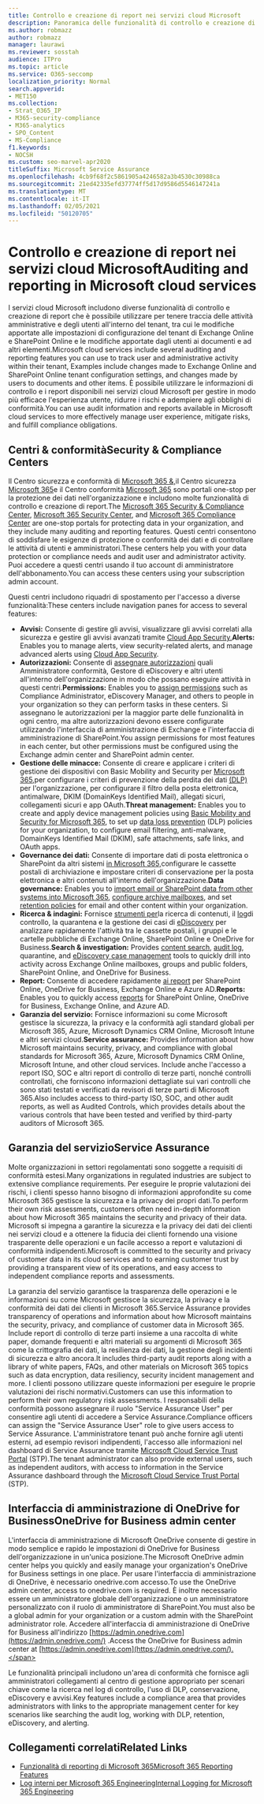 ```yaml
---
title: Controllo e creazione di report nei servizi cloud Microsoft
description: Panoramica delle funzionalità di controllo e creazione di report in Office 365, Microsoft 365 e Service Assurance.
ms.author: robmazz
author: robmazz
manager: laurawi
ms.reviewer: sosstah
audience: ITPro
ms.topic: article
ms.service: O365-seccomp
localization_priority: Normal
search.appverid:
- MET150
ms.collection:
- Strat_O365_IP
- M365-security-compliance
- M365-analytics
- SPO_Content
- MS-Compliance
f1.keywords:
- NOCSH
ms.custom: seo-marvel-apr2020
titleSuffix: Microsoft Service Assurance
ms.openlocfilehash: 4cb9f68f2c5861905a4246582a3b4530c30988ca
ms.sourcegitcommit: 21ed42335efd37774ff5d17d9586d5546147241a
ms.translationtype: MT
ms.contentlocale: it-IT
ms.lasthandoff: 02/05/2021
ms.locfileid: "50120705"
---
```

# <a name="auditing-and-reporting-in-microsoft-cloud-services"></a><span data-ttu-id="3ab1a-103">Controllo e creazione di report nei servizi cloud Microsoft</span><span class="sxs-lookup"><span data-stu-id="3ab1a-103">Auditing and reporting in Microsoft cloud services</span></span>

<span data-ttu-id="3ab1a-104">I servizi cloud Microsoft includono diverse funzionalità di controllo e creazione di report che è possibile utilizzare per tenere traccia delle attività amministrative e degli utenti all'interno del tenant, tra cui le modifiche apportate alle impostazioni di configurazione del tenant di Exchange Online e SharePoint Online e le modifiche apportate dagli utenti ai documenti e ad altri elementi.</span><span class="sxs-lookup"><span data-stu-id="3ab1a-104">Microsoft cloud services include several auditing and reporting features you can use to track user and administrative activity within their tenant, Examples include changes made to Exchange Online and SharePoint Online tenant configuration settings, and changes made by users to documents and other items.</span></span> <span data-ttu-id="3ab1a-105">È possibile utilizzare le informazioni di controllo e i report disponibili nei servizi cloud Microsoft per gestire in modo più efficace l'esperienza utente, ridurre i rischi e adempiere agli obblighi di conformità.</span><span class="sxs-lookup"><span data-stu-id="3ab1a-105">You can use audit information and reports available in Microsoft cloud services to more effectively manage user experience, mitigate risks, and fulfill compliance obligations.</span></span>

## <a name="security--compliance-centers"></a><span data-ttu-id="3ab1a-106">Centri & conformità</span><span class="sxs-lookup"><span data-stu-id="3ab1a-106">Security & Compliance Centers</span></span>

<span data-ttu-id="3ab1a-107">Il Centro sicurezza e conformità di [Microsoft 365 &,](https://protection.office.com)il Centro sicurezza [Microsoft 365](https://security.microsoft.com)e il Centro conformità [Microsoft 365](https://compliance.microsoft.com) sono portali one-stop per la protezione dei dati nell'organizzazione e includono molte funzionalità di controllo e creazione di report.</span><span class="sxs-lookup"><span data-stu-id="3ab1a-107">The [Microsoft 365 Security & Compliance Center](https://protection.office.com), [Microsoft 365 Security Center](https://security.microsoft.com), and [Microsoft 365 Compliance Center](https://compliance.microsoft.com) are one-stop portals for protecting data in your organization, and they include many auditing and reporting features.</span></span> <span data-ttu-id="3ab1a-108">Questi centri consentono di soddisfare le esigenze di protezione o conformità dei dati e di controllare le attività di utenti e amministratori.</span><span class="sxs-lookup"><span data-stu-id="3ab1a-108">These centers help you with your data protection or compliance needs and audit user and administrator activity.</span></span> <span data-ttu-id="3ab1a-109">Puoi accedere a questi centri usando il tuo account di amministratore dell'abbonamento.</span><span class="sxs-lookup"><span data-stu-id="3ab1a-109">You can access these centers using your subscription admin account.</span></span>

<span data-ttu-id="3ab1a-110">Questi centri includono riquadri di spostamento per l'accesso a diverse funzionalità:</span><span class="sxs-lookup"><span data-stu-id="3ab1a-110">These centers include navigation panes for access to several features:</span></span>

- <span data-ttu-id="3ab1a-111">**Avvisi:** Consente di gestire gli avvisi, visualizzare gli avvisi correlati alla sicurezza e gestire gli avvisi avanzati tramite [Cloud App Security.](/cloud-app-security/what-is-cloud-app-security)</span><span class="sxs-lookup"><span data-stu-id="3ab1a-111">**Alerts:** Enables you to manage alerts, view security-related alerts, and manage advanced alerts using [Cloud App Security](/cloud-app-security/what-is-cloud-app-security).</span></span>
- <span data-ttu-id="3ab1a-112">**Autorizzazioni:** Consente di [assegnare autorizzazioni](/microsoft-365/security/office-365-security/grant-access-to-the-security-and-compliance-center) quali Amministratore conformità, Gestore di eDiscovery e altri utenti all'interno dell'organizzazione in modo che possano eseguire attività in questi centri.</span><span class="sxs-lookup"><span data-stu-id="3ab1a-112">**Permissions:** Enables you to [assign permissions](/microsoft-365/security/office-365-security/grant-access-to-the-security-and-compliance-center) such as Compliance Administrator, eDiscovery Manager, and others to people in your organization so they can perform tasks in these centers.</span></span> <span data-ttu-id="3ab1a-113">Si assegnano le autorizzazioni per la maggior parte delle funzionalità in ogni centro, ma altre autorizzazioni devono essere configurate utilizzando l'interfaccia di amministrazione di Exchange e l'interfaccia di amministrazione di SharePoint.</span><span class="sxs-lookup"><span data-stu-id="3ab1a-113">You assign permissions for most features in each center, but other permissions must be configured using the Exchange admin center and SharePoint admin center.</span></span>
- <span data-ttu-id="3ab1a-114">**Gestione delle minacce:** Consente di creare e applicare i criteri di gestione dei dispositivi con Basic Mobility and Security per [Microsoft 365,](https://support.microsoft.com/office/overview-of-basic-mobility-and-security-for-microsoft-365-faa7d8e5-645d-4d59-839c-c8d4c1869e4a)per configurare i criteri di prevenzione della perdita dei dati [(DLP)](/microsoft-365/compliance/data-loss-prevention-policies) per l'organizzazione, per configurare il filtro della posta elettronica, antimalware, DKIM (DomainKeys Identified Mail), allegati sicuri, collegamenti sicuri e app OAuth.</span><span class="sxs-lookup"><span data-stu-id="3ab1a-114">**Threat management:** Enables you to create and apply device management policies using [Basic Mobility and Security for Microsoft 365](https://support.microsoft.com/office/overview-of-basic-mobility-and-security-for-microsoft-365-faa7d8e5-645d-4d59-839c-c8d4c1869e4a), to set up [data loss prevention](/microsoft-365/compliance/data-loss-prevention-policies) (DLP) policies for your organization, to configure email filtering, anti-malware, DomainKeys Identified Mail (DKIM), safe attachments, safe links, and OAuth apps.</span></span>
- <span data-ttu-id="3ab1a-115">**Governance dei dati:** Consente di importare dati di posta elettronica o SharePoint [](https://support.office.com/article/Enable-archive-mailboxes-in-the-Office-365-Security-Compliance-Center-268a109e-7843-405b-bb3d-b9393b2342ce)da altri sistemi [](/microsoft-365/compliance/retention-policies) [in Microsoft 365,](https://support.office.com/article/Import-PST-files-or-SharePoint-data-to-Office-365-ba688e0a-0fcb-4bd7-8e57-2b669564ea84)configurare le cassette postali di archiviazione e impostare criteri di conservazione per la posta elettronica e altri contenuti all'interno dell'organizzazione.</span><span class="sxs-lookup"><span data-stu-id="3ab1a-115">**Data governance:** Enables you to [import email or SharePoint data from other systems into Microsoft 365](https://support.office.com/article/Import-PST-files-or-SharePoint-data-to-Office-365-ba688e0a-0fcb-4bd7-8e57-2b669564ea84), [configure archive mailboxes](https://support.office.com/article/Enable-archive-mailboxes-in-the-Office-365-Security-Compliance-Center-268a109e-7843-405b-bb3d-b9393b2342ce), and set [retention policies](/microsoft-365/compliance/retention-policies) for email and other content within your organization.</span></span>
- <span data-ttu-id="3ab1a-116">**Ricerca & indagini:** Fornisce [strumenti per](https://support.office.com/article/Run-a-Content-Search-in-the-Office-365-Security-Compliance-Center-61852fd9-fe8a-4880-a339-cb19ed3bff4a)la ricerca di contenuti, il [log](https://support.office.com/article/Search-the-audit-log-in-the-Office-365-Security-Compliance-Center-0d4d0f35-390b-4518-800e-0c7ec95e946c)di controllo, la quarantena e la gestione dei casi di [eDiscovery](https://support.office.com/article/Manage-eDiscovery-cases-in-the-Office-365-Security-Compliance-Center-edea80d6-20a7-40fb-b8c4-5e8c8395f6da) per analizzare rapidamente l'attività tra le cassette postali, i gruppi e le cartelle pubbliche di Exchange Online, SharePoint Online e OneDrive for Business.</span><span class="sxs-lookup"><span data-stu-id="3ab1a-116">**Search & investigation:** Provides [content search](https://support.office.com/article/Run-a-Content-Search-in-the-Office-365-Security-Compliance-Center-61852fd9-fe8a-4880-a339-cb19ed3bff4a), [audit log](https://support.office.com/article/Search-the-audit-log-in-the-Office-365-Security-Compliance-Center-0d4d0f35-390b-4518-800e-0c7ec95e946c), quarantine, and [eDiscovery case management](https://support.office.com/article/Manage-eDiscovery-cases-in-the-Office-365-Security-Compliance-Center-edea80d6-20a7-40fb-b8c4-5e8c8395f6da) tools to quickly drill into activity across Exchange Online mailboxes, groups and public folders, SharePoint Online, and OneDrive for Business.</span></span>
- <span data-ttu-id="3ab1a-117">**Report:** Consente di accedere rapidamente [ai report](https://support.office.com/article/Reports-in-the-Office-365-Security-Compliance-Center-7acd33ce-1ec8-49fb-b625-43bac7b58c5a) per SharePoint Online, OneDrive for Business, Exchange Online e Azure AD.</span><span class="sxs-lookup"><span data-stu-id="3ab1a-117">**Reports:** Enables you to quickly access [reports](https://support.office.com/article/Reports-in-the-Office-365-Security-Compliance-Center-7acd33ce-1ec8-49fb-b625-43bac7b58c5a) for SharePoint Online, OneDrive for Business, Exchange Online, and Azure AD.</span></span>
- <span data-ttu-id="3ab1a-118">**Garanzia del servizio:** Fornisce informazioni su come Microsoft gestisce la sicurezza, la privacy e la conformità agli standard globali per Microsoft 365, Azure, Microsoft Dynamics CRM Online, Microsoft Intune e altri servizi cloud.</span><span class="sxs-lookup"><span data-stu-id="3ab1a-118">**Service assurance:** Provides information about how Microsoft maintains security, privacy, and compliance with global standards for Microsoft 365, Azure, Microsoft Dynamics CRM Online, Microsoft Intune, and other cloud services.</span></span> <span data-ttu-id="3ab1a-119">Include anche l'accesso a report ISO, SOC e altri report di controllo di terze parti, nonché controlli controllati, che forniscono informazioni dettagliate sui vari controlli che sono stati testati e verificati da revisori di terze parti di Microsoft 365.</span><span class="sxs-lookup"><span data-stu-id="3ab1a-119">Also includes access to third-party ISO, SOC, and other audit reports, as well as Audited Controls, which provides details about the various controls that have been tested and verified by third-party auditors of Microsoft 365.</span></span>

## <a name="service-assurance"></a><span data-ttu-id="3ab1a-120">Garanzia del servizio</span><span class="sxs-lookup"><span data-stu-id="3ab1a-120">Service Assurance</span></span>

<span data-ttu-id="3ab1a-121">Molte organizzazioni in settori regolamentati sono soggette a requisiti di conformità estesi.</span><span class="sxs-lookup"><span data-stu-id="3ab1a-121">Many organizations in regulated industries are subject to extensive compliance requirements.</span></span> <span data-ttu-id="3ab1a-122">Per eseguire le proprie valutazioni dei rischi, i clienti spesso hanno bisogno di informazioni approfondite su come Microsoft 365 gestisce la sicurezza e la privacy dei propri dati.</span><span class="sxs-lookup"><span data-stu-id="3ab1a-122">To perform their own risk assessments, customers often need in-depth information about how Microsoft 365 maintains the security and privacy of their data.</span></span> <span data-ttu-id="3ab1a-123">Microsoft si impegna a garantire la sicurezza e la privacy dei dati dei clienti nei servizi cloud e a ottenere la fiducia dei clienti fornendo una visione trasparente delle operazioni e un facile accesso a report e valutazioni di conformità indipendenti.</span><span class="sxs-lookup"><span data-stu-id="3ab1a-123">Microsoft is committed to the security and privacy of customer data in its cloud services and to earning customer trust by providing a transparent view of its operations, and easy access to independent compliance reports and assessments.</span></span>

<span data-ttu-id="3ab1a-124">La garanzia del servizio garantisce la trasparenza delle operazioni e le informazioni su come Microsoft gestisce la sicurezza, la privacy e la conformità dei dati dei clienti in Microsoft 365.</span><span class="sxs-lookup"><span data-stu-id="3ab1a-124">Service Assurance provides transparency of operations and information about how Microsoft maintains the security, privacy, and compliance of customer data in Microsoft 365.</span></span> <span data-ttu-id="3ab1a-125">Include report di controllo di terze parti insieme a una raccolta di white paper, domande frequenti e altri materiali su argomenti di Microsoft 365 come la crittografia dei dati, la resilienza dei dati, la gestione degli incidenti di sicurezza e altro ancora.</span><span class="sxs-lookup"><span data-stu-id="3ab1a-125">It includes third-party audit reports along with a library of white papers, FAQs, and other materials on Microsoft 365 topics such as data encryption, data resiliency, security incident management and more.</span></span> <span data-ttu-id="3ab1a-126">I clienti possono utilizzare queste informazioni per eseguire le proprie valutazioni dei rischi normativi.</span><span class="sxs-lookup"><span data-stu-id="3ab1a-126">Customers can use this information to perform their own regulatory risk assessments.</span></span> <span data-ttu-id="3ab1a-127">I responsabili della conformità possono assegnare il ruolo "Service Assurance User" per consentire agli utenti di accedere a Service Assurance.</span><span class="sxs-lookup"><span data-stu-id="3ab1a-127">Compliance officers can assign the "Service Assurance User" role to give users access to Service Assurance.</span></span> <span data-ttu-id="3ab1a-128">L'amministratore tenant può anche fornire agli utenti esterni, ad esempio revisori indipendenti, l'accesso alle informazioni nel dashboard di Service Assurance tramite [Microsoft Cloud Service Trust Portal](https://aka.ms/STP) (STP).</span><span class="sxs-lookup"><span data-stu-id="3ab1a-128">The tenant administrator can also provide external users, such as independent auditors, with access to information in the Service Assurance dashboard through the [Microsoft Cloud Service Trust Portal](https://aka.ms/STP) (STP).</span></span>

## <a name="onedrive-for-business-admin-center"></a><span data-ttu-id="3ab1a-129">Interfaccia di amministrazione di OneDrive for Business</span><span class="sxs-lookup"><span data-stu-id="3ab1a-129">OneDrive for Business admin center</span></span>

<span data-ttu-id="3ab1a-130">L'interfaccia di amministrazione di Microsoft OneDrive consente di gestire in modo semplice e rapido le impostazioni di OneDrive for Business dell'organizzazione in un'unica posizione.</span><span class="sxs-lookup"><span data-stu-id="3ab1a-130">The Microsoft OneDrive admin center helps you quickly and easily manage your organization's OneDrive for Business settings in one place.</span></span> <span data-ttu-id="3ab1a-131">Per usare l'interfaccia di amministrazione di OneDrive, è necessario onedrive.com accesso.</span><span class="sxs-lookup"><span data-stu-id="3ab1a-131">To use the OneDrive admin center, access to onedrive.com is required.</span></span> <span data-ttu-id="3ab1a-132">È inoltre necessario essere un amministratore globale dell'organizzazione o un amministratore personalizzato con il ruolo di amministratore di SharePoint.</span><span class="sxs-lookup"><span data-stu-id="3ab1a-132">You must also be a global admin for your organization or a custom admin with the SharePoint administrator role.</span></span> <span data-ttu-id="3ab1a-133">Accedere all'interfaccia di amministrazione di OneDrive for Business all'indirizzo [https://admin.onedrive.com](https://admin.onedrive.com/) .</span><span class="sxs-lookup"><span data-stu-id="3ab1a-133">Access the OneDrive for Business admin center at [https://admin.onedrive.com](https://admin.onedrive.com/).</span></span>

<span data-ttu-id="3ab1a-134">Le funzionalità principali includono un'area di conformità che fornisce agli amministratori collegamenti al centro di gestione appropriato per scenari chiave come la ricerca nel log di controllo, l'uso di DLP, conservazione, eDiscovery e avvisi.</span><span class="sxs-lookup"><span data-stu-id="3ab1a-134">Key features include a compliance area that provides administrators with links to the appropriate management center for key scenarios like searching the audit log, working with DLP, retention, eDiscovery, and alerting.</span></span>

## <a name="related-links"></a><span data-ttu-id="3ab1a-135">Collegamenti correlati</span><span class="sxs-lookup"><span data-stu-id="3ab1a-135">Related Links</span></span>

- [<span data-ttu-id="3ab1a-136">Funzionalità di reporting di Microsoft 365</span><span class="sxs-lookup"><span data-stu-id="3ab1a-136">Microsoft 365 Reporting Features</span></span>](assurance-reporting-features.md)
- [<span data-ttu-id="3ab1a-137">Log interni per Microsoft 365 Engineering</span><span class="sxs-lookup"><span data-stu-id="3ab1a-137">Internal Logging for Microsoft 365 Engineering</span></span>](assurance-internal-logging.md)
